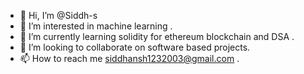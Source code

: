 - 👋 Hi, I’m @Siddh-s
- 👀 I’m interested in machine learning .
- 🌱 I’m currently learning solidity for ethereum blockchain and DSA .
- 💞️ I’m looking to collaborate on software based projects.
- 📫 How to reach me siddhansh1232003@gmail.com .

<!---
Siddh-s/Siddh-s is a ✨ special ✨ repository because its `README.md` (this file) appears on your GitHub profile.
You can click the Preview link to take a look at your changes.
--->
